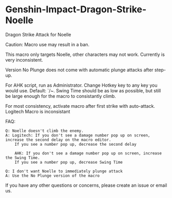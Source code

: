# Genshin-Impact-Dragon-Strike-Noelle
Dragon Strike Attack for Noelle

Caution: Macro use may result in a ban.

This macro only targets Noelle, other characters may not work. Currently is very inconsistent.

Version No Plunge does not come with automatic plunge attacks after step-up.

For AHK script, run as Administrator. Change Hotkey key to any key you would use. Default: `/~. Swing Time should be as low as possible, but still be large enough for the macro to consistantly climb.

For most consistency, activate macro after first strike with auto-attack. Logitech Macro is inconsistant

FAQ:

    Q: Noelle doesn't climb the enemy.
    A: Logitech: If you don't see a damage number pop up on screen, increase the second delay on the macro editor. 
        If you see a number pop up, decrease the second delay
        
        AHK: If you don't see a damage number pop up on screen, increase the Swing Time.
        If you see a number pop up, decrease Swing Time
  
    Q: I don't want Noelle to immediately plunge attack
    A: Use the No Plunge version of the macro
  
If you have any other questions or concerns, please create an issue or email us.
